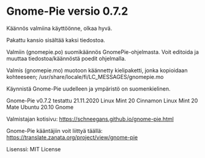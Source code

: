 # Gnome-Pie versio 0.7.2

Käännös valmiina käyttöönne, olkaa hyvä.

Pakattu kansio sisältää kaksi tiedostoa.

Valmiin (gnomepie.po) suomikäännös GnomePie-ohjelmasta. Voit editoida ja muuttaa tiedostoa/käännöstä poedit ohjelmalla. 

Valmis (gnomepie.mo) muotoon käännetty kielipaketti, jonka kopioidaan kohteeseen;
/usr/share/locale/fi/LC_MESSAGES/gnomepie.mo

Käynnistä Gnome-Pie uudelleen ja ympäristö on suomenkielinen.

Gnome-Pie v0.7.2 testattu 21.11.2020
Linux Mint 20 Cinnamon
Linux Mint 20 Mate
Ubuntu 20.10  Gnome 

Valmistajan kotisivu:
https://schneegans.github.io/gnome-pie.html

Gnome-Pie kääntäjiin voit liittyä täällä:
https://translate.zanata.org/project/view/gnome-pie

Lisenssi:
MIT License

